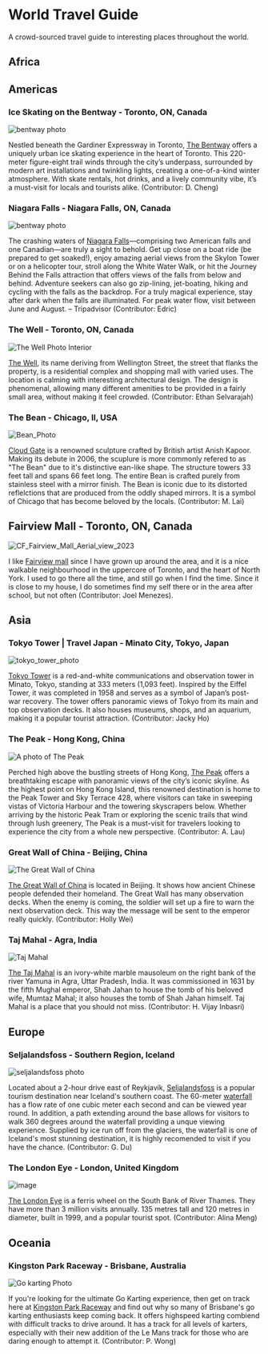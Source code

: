 # World Travel Guide
A crowd-sourced travel guide to interesting places throughout the world.

## Africa

## Americas

### Ice Skating on the Bentway - Toronto, ON, Canada

![bentway photo](https://thebentway.ca/wp-content/uploads/2024/11/Crop181230143633PolarBear_bentway-AndrewWilliamson1240-scaled-e1732912058106.jpg)

Nestled beneath the Gardiner Expressway in Toronto, [The Bentway](https://thebentway.ca/event/winter-skating-opening-day/) offers a uniquely urban ice skating experience in the heart of Toronto. This 220-meter figure-eight trail winds through the city’s underpass, surrounded by modern art installations and twinkling lights, creating a one-of-a-kind winter atmosphere. With skate rentals, hot drinks, and a lively community vibe, it’s a must-visit for locals and tourists alike. (Contributor: D. Cheng)

### Niagara Falls - Niagara Falls, ON, Canada

![bentway photo](https://dynamic-media-cdn.tripadvisor.com/media/photo-o/0d/a3/8b/5f/niagara-falls.jpg?w=1600&h=-1&s=1)

The crashing waters of [Niagara Falls](https://www.tripadvisor.com/Attraction_Review-g154998-d186167-Reviews-Niagara_Falls_Canada-Niagara_Falls_Ontario.html)—comprising two American falls and one Canadian—are truly a sight to behold. Get up close on a boat ride (be prepared to get soaked!), enjoy amazing aerial views from the Skylon Tower or on a helicopter tour, stroll along the White Water Walk, or hit the Journey Behind the Falls attraction that offers views of the falls from below and behind. Adventure seekers can also go zip-lining, jet-boating, hiking and cycling with the falls as the backdrop. For a truly magical experience, stay after dark when the falls are illuminated. For peak water flow, visit between June and August. – Tripadvisor (Contributor: Edric)

### The Well - Toronto, ON, Canada
![The Well Photo Interior](https://github.com/user-attachments/assets/b23bbf7d-f6fc-471e-8517-3cf796097cb1)

[The Well](https://thewelltoronto.com/), its name deriving from Wellington Street, the street that flanks the property, is a residential complex and shopping mall with varied uses. The location is calming with interesting architectural design. The design is phenomenal, allowing many different amenities to be provided in a fairly small area, without making it feel crowded. (Contributor: Ethan Selvarajah)

### The Bean - Chicago, Il, USA

![Bean_Photo](https://d2d45aw5ucb5xn.cloudfront.net/wp-content/uploads/2023/01/22075529/chicago-BEAN-Lisa-jan-2023-scaled.jpg)

[Cloud Gate](https://www.choosechicago.com/articles/tours-and-attractions/the-bean-chicago/) is a renowned sculpture crafted by British artist Anish Kapoor. Making its debute in 2006, the scuplure is more commonly refered to as "The Bean" due to it's distinctive  ean-like shape. The structure towers 33 feet tall and spans 66 feet long. The entire Bean is crafted purely from stainless steel with a mirror finish. The Bean is iconic due to its distorted reflelctions that are produced from the oddly shaped mirrors. It is a symbol of Chicago that has become beloved by the locals. (Contributor: M. Lai)

## Fairview Mall - Toronto, ON, Canada

![CF_Fairview_Mall_Aerial_view_2023](https://github.com/user-attachments/assets/b3693204-8ea6-4d87-831b-bfb69c38ef74)

I like [Fairview mall](https://shops.cadillacfairview.com/property/cf-fairview-mall) since I have grown up around the area, and it is a nice walkable neighbourhood in the uppercore of Toronto, and the heart of North York. I used to go there all the time, and still go when I find the time. Since it is close to my house, I do sometimes find my self there or in the area after school, but not often (Contributor: Joel Menezes).




## Asia
### Tokyo Tower | Travel Japan - Minato City, Tokyo, Japan
![tokyo_tower_photo](https://asset.japan.travel/image/upload/v1646014276/tokyo/H_00658_001.jpg)

[Tokyo Tower](https://www.japan.travel/en/spot/1709/) is a red-and-white communications and observation tower in Minato, Tokyo, standing at 333 meters (1,093 feet). Inspired by the Eiffel Tower, it was completed in 1958 and serves as a symbol of Japan’s post-war recovery. The tower offers panoramic views of Tokyo from its main and top observation decks. It also houses museums, shops, and an aquarium, making it a popular tourist attraction. (Contributor: Jacky Ho)

### The Peak - Hong Kong, China 
![A photo of The Peak](https://www.thepeak.com.hk/sites/peak/files/2018-08/The%20Peak%20Tower_06.jpg)

Perched high above the bustling streets of Hong Kong, [The Peak](https://www.thepeak.com.hk/en)  offers a breathtaking escape with panoramic views of the city’s iconic skyline. As the highest point on Hong Kong Island, this renowned destination is home to the Peak Tower and Sky Terrace 428, where visitors can take in sweeping vistas of Victoria Harbour and the towering skyscrapers below. Whether arriving by the historic Peak Tram or exploring the scenic trails that wind through lush greenery, The Peak is a must-visit for travelers looking to experience the city from a whole new perspective. (Contributor: A. Lau)

### Great Wall of China - Beijing, China

![The Great Wall of China](https://images.nationalgeographic.org/image/upload/t_edhub_resource_key_image/v1638892506/EducationHub/photos/the-great-wall-of-china.jpg)

[The Great Wall of China](https://en.wikipedia.org/wiki/Great_Wall_of_China) is located in Beijing. It shows how ancient Chinese people defended their homeland. The Great Wall has many observation decks. When the enemy is coming, the soldier will set up a fire to warn the next observation deck. This way the message will be sent to the emperor really quickly. (Contributor: Holly Wei)

### Taj Mahal - Agra, India

![Taj Mahal](https://upload.wikimedia.org/wikipedia/commons/thumb/1/1d/Taj_Mahal_%28Edited%29.jpeg/640px-Taj_Mahal_%28Edited%29.jpeg)

[The Taj Mahal](https://en.wikipedia.org/wiki/Taj_Mahal) is an ivory-white marble mausoleum on the right bank of the river Yamuna in Agra, Uttar Pradesh, India. It was commissioned in 1631 by the fifth Mughal emperor, Shah Jahan to house the tomb of his beloved wife, Mumtaz Mahal; it also houses the tomb of Shah Jahan himself. Taj Mahal is a place that you should not miss. (Contributor: H. Vijay Inbasri)

## Europe 

### Seljalandsfoss - Southern Region, Iceland

![seljalandsfoss photo](https://t1.gstatic.com/licensed-image?q=tbn:ANd9GcTnNbpBd3HFfpylrDqOIFOZKDnVrxwT8Y6h7cjeCarWF-g7Nvn3tD6ucH7xc1vzPM6g)

Located about a 2-hour drive east of Reykjavík, [Seljalandsfoss](https://guidetoiceland.is/travel-iceland/drive/seljalandsfoss) is a popular tourism destination near Iceland's southern coast. The 60-meter [waterfall](https://youtu.be/IQffwymLGu8) has a flow rate of one cubic meter each second and can be viewed year round. In addition, a path extending around the base allows for visitors to walk 360 degrees around the waterfall providing a unque viewing experience. Supplied by ice run off from the glaciers, the waterfall is one of Iceland's most stunning destination, it is highly recomended to visit if you have the chance. (Contributor: G. Du)

### The London Eye - London, United Kingdom

![image](https://github.com/user-attachments/assets/f7ad6e54-87f7-4d88-8fad-fa0eba58b18c)

[The London Eye]([url](https://www.londoneye.com/)) is a ferris wheel on the South Bank of River Thames. They have more than 3 million visits annually. 135 metres tall and 120 metres in diameter, built in 1999, and a popular tourist spot. (Contributor: Alina Meng)

## Oceania

### Kingston Park Raceway - Brisbane, Australia 
![Go karting Photo](https://encrypted-tbn0.gstatic.com/images?q=tbn:ANd9GcSO-UROmdVXrbatiw6EHIkql09Fjxd7fEub0g&s)

If you're looking for the ultimate Go Karting experience, then get on track here at [Kingston Park Raceway](https://kingstonpark.com.au/) and find out why so many of Brisbane's go karting enthusiasts keep coming back. It offers highspeed karting combiend with difficult tracks to drive around. It has a track for all levels of karters, especially with their new addition of the Le Mans track for those who are daring enough to attempt it. (Contributor: P. Wong) 
